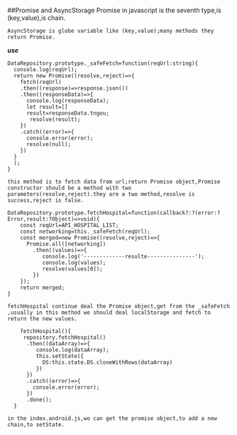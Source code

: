 ##Promise and AsyncStorage
  	Promise in javascript is the seventh type,is (key,value),is chain.
  
  	AsyncStorage is globe variable like (key,value);many methods they return Promise.

***use***
```
DataRepository.prototype._safeFetch=function(reqUrl:string){
  console.log(reqUrl);
  return new Promise((resolve,reject)=>{
    fetch(reqUrl)
    .then((response)=>response.json())
    .then((responseData)=>{
      console.log(responseData);
      let result=[]
      result=responseData.tngou;
       resolve(result);
    })
    .catch((error)=>{
      console.error(error);
      resolve(null);
    })
  }
  );
}
```
	this method is to fetch data from url;return Promise object,Promise constructor should be a method with two parameters(resolve,reject).they are a two method,resolve is success,reject is false.

```
DataRepository.prototype.fetchHospital=function(callback?:?(error:?Error,result:?Object)=>void){
    const reqUrl=API_HOSPITAL_LIST;
    const networking=this._safeFetch(reqUrl);
    const merged=new Promise((resolve,reject)=>{
      Promise.all([networking])
        .then((values)=>{
           console.log('-------------resulte---------------');
           console.log(values);
           resolve(values[0]);
        })
    });
    return merged;
}
```
	fetchHospital continue deal the Promise object,get from the _safeFetch ,usually in this method we should deal localStorage and fetch to return the new values.

```
    fetchHospital(){
     repository.fetchHospital()
      .then((dataArray)=>{
         console.log(dataArray);
         this.setState({
           DS:this.state.DS.cloneWithRows(dataArray)
         })
      })
      .catch((error)=>{
        console.error(error);
      })
      .done();
  }
```
	
    in the index.android.js,wo can get the promise object,to add a new chain,to setState.
  